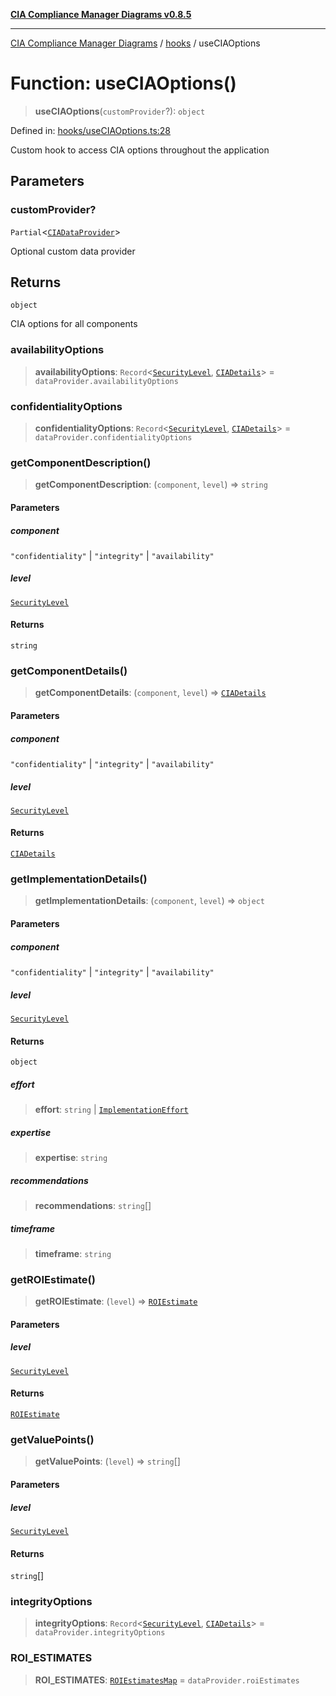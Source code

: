 [**CIA Compliance Manager Diagrams v0.8.5**](../../README.md)

***

[CIA Compliance Manager Diagrams](../../modules.md) / [hooks](../README.md) / useCIAOptions

# Function: useCIAOptions()

> **useCIAOptions**(`customProvider`?): `object`

Defined in: [hooks/useCIAOptions.ts:28](https://github.com/Hack23/cia-compliance-manager/blob/4f2006283e1cd56feb8daea1f810b2bc8c1b1d1b/src/hooks/useCIAOptions.ts#L28)

Custom hook to access CIA options throughout the application

## Parameters

### customProvider?

`Partial`\<[`CIADataProvider`](../../types/interfaces/CIADataProvider.md)\>

Optional custom data provider

## Returns

`object`

CIA options for all components

### availabilityOptions

> **availabilityOptions**: `Record`\<[`SecurityLevel`](../../index/type-aliases/SecurityLevel.md), [`CIADetails`](../../types/interfaces/CIADetails.md)\> = `dataProvider.availabilityOptions`

### confidentialityOptions

> **confidentialityOptions**: `Record`\<[`SecurityLevel`](../../index/type-aliases/SecurityLevel.md), [`CIADetails`](../../types/interfaces/CIADetails.md)\> = `dataProvider.confidentialityOptions`

### getComponentDescription()

> **getComponentDescription**: (`component`, `level`) => `string`

#### Parameters

##### component

`"confidentiality"` | `"integrity"` | `"availability"`

##### level

[`SecurityLevel`](../../index/type-aliases/SecurityLevel.md)

#### Returns

`string`

### getComponentDetails()

> **getComponentDetails**: (`component`, `level`) => [`CIADetails`](../../types/interfaces/CIADetails.md)

#### Parameters

##### component

`"confidentiality"` | `"integrity"` | `"availability"`

##### level

[`SecurityLevel`](../../index/type-aliases/SecurityLevel.md)

#### Returns

[`CIADetails`](../../types/interfaces/CIADetails.md)

### getImplementationDetails()

> **getImplementationDetails**: (`component`, `level`) => `object`

#### Parameters

##### component

`"confidentiality"` | `"integrity"` | `"availability"`

##### level

[`SecurityLevel`](../../index/type-aliases/SecurityLevel.md)

#### Returns

`object`

##### effort

> **effort**: `string` \| [`ImplementationEffort`](../../types/interfaces/ImplementationEffort.md)

##### expertise

> **expertise**: `string`

##### recommendations

> **recommendations**: `string`[]

##### timeframe

> **timeframe**: `string`

### getROIEstimate()

> **getROIEstimate**: (`level`) => [`ROIEstimate`](../../types/interfaces/ROIEstimate.md)

#### Parameters

##### level

[`SecurityLevel`](../../index/type-aliases/SecurityLevel.md)

#### Returns

[`ROIEstimate`](../../types/interfaces/ROIEstimate.md)

### getValuePoints()

> **getValuePoints**: (`level`) => `string`[]

#### Parameters

##### level

[`SecurityLevel`](../../index/type-aliases/SecurityLevel.md)

#### Returns

`string`[]

### integrityOptions

> **integrityOptions**: `Record`\<[`SecurityLevel`](../../index/type-aliases/SecurityLevel.md), [`CIADetails`](../../types/interfaces/CIADetails.md)\> = `dataProvider.integrityOptions`

### ROI\_ESTIMATES

> **ROI\_ESTIMATES**: [`ROIEstimatesMap`](../../types/interfaces/ROIEstimatesMap.md) = `dataProvider.roiEstimates`
